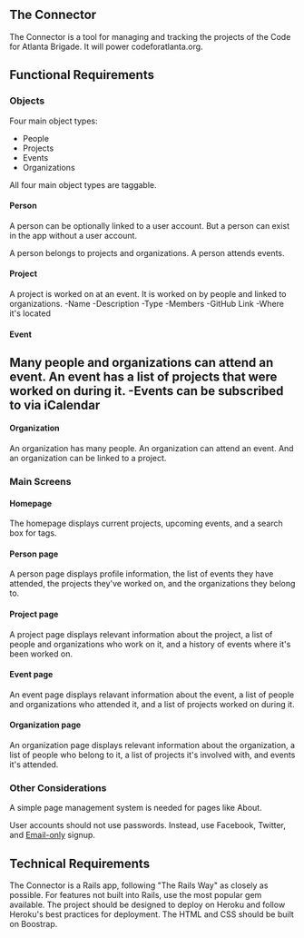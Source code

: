 ## The Connector

The Connector is a tool for managing and tracking the projects of the Code for Atlanta Brigade. It will power codeforatlanta.org.

## Functional Requirements

### Objects

Four main object types:

* People
* Projects
* Events
* Organizations

All four main object types are taggable.

#### Person

A person can be optionally linked to a user account. But a person can exist in the app without a user account.

A person belongs to projects and organizations. A person attends events.

#### Project

A project is worked on at an event. It is worked on by people and linked to organizations.
-Name
-Description
-Type
-Members
-GitHub Link
-Where it's located

#### Event

Many people and organizations can attend an event. An event has a list of projects that were worked on during it.
-Events can be subscribed to via iCalendar
-



#### Organization

An organization has many people. An organization can attend an event. And an organization can be linked to a project.


### Main Screens

#### Homepage

The homepage displays current projects, upcoming events, and a search box for tags.

#### Person page

A person page displays profile information, the list of events they have attended, the projects they've worked on, and the organizations they belong to.

#### Project page

A project page displays relevant information about the project, a list of people and organizations who work on it, and a history of events where it's been worked on.

#### Event page

An event page displays relavant information about the event, a list of people and organizations who attended it, and a list of projects worked on during it.

#### Organization page

An organization page displays relevant information about the organization, a list of people who belong to it, a list of projects it's involved with, and events it's attended.


### Other Considerations

A simple page management system is needed for pages like About.

User accounts should not use passwords. Instead, use Facebook, Twitter, and [Email-only](https://github.com/plataformatec/devise/wiki/How-To:-Email-only-sign-up) signup.


## Technical Requirements

The Connector is a Rails app, following "The Rails Way" as closely as possible. For features not built into Rails, use the most popular gem available. The project should be designed to deploy on Heroku and follow Heroku's best practices for deployment. The HTML and CSS should be built on Boostrap. 


